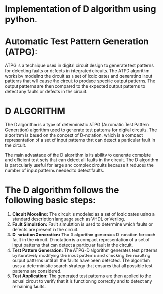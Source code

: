 # Implementation of D algorithm using python. 
# Automatic Test Pattern Generation (ATPG):
ATPG is a technique used in digital circuit design to generate test patterns for detecting faults or defects in integrated circuits. The ATPG algorithm works by modeling the circuit as a set of logic gates and generating input patterns that will cause the circuit to produce specific output patterns. The output patterns are then compared to the expected output patterns to detect any faults or defects in the circuit.
# D ALGORITHM 
The D algorithm is a type of deterministic ATPG (Automatic Test Pattern Generation) algorithm used to generate test patterns for digital circuits. The algorithm is based on the concept of D-notation, which is a compact representation of a set of input patterns that can detect a particular fault in the circuit.

The main advantage of the D algorithm is its ability to generate complete and efficient test sets that can detect all faults in the circuit. The D algorithm is particularly useful for large and complex circuits because it reduces the number of input patterns needed to detect faults.
# The D algorithm follows the following basic steps:
1. **Circuit Modeling:** The circuit is modeled as a set of logic gates using a standard description language such as VHDL or Verilog.
2. **Fault Simulation:** Fault simulation is used to determine which faults or defects are present in the circuit.
3. **D-notation Generation:** The D algorithm generates D-notation for each fault in the circuit. D-notation is a compact representation of a set of input patterns that can detect a particular fault in the circuit.
4. **Test Pattern Generation:** The ATPG-D algorithm generates test patterns by iteratively modifying the input patterns and checking the resulting output patterns until all the faults have been detected. The algorithm uses a deterministic search strategy that ensures that all possible test patterns are considered.
5. **Test Application:** The generated test patterns are then applied to the actual circuit to verify that it is functioning correctly and to detect any remaining faults.


